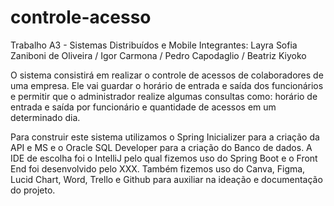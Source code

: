 # controle-acesso
Trabalho A3 - Sistemas Distribuídos e Mobile
Integrantes: Layra Sofia Zaniboni de Oliveira / Igor Carmona / Pedro Capodaglio / Beatriz Kiyoko

O sistema consistirá em realizar o controle de acessos de colaboradores de uma empresa. Ele vai guardar o horário de entrada e saída dos funcionários e permitir que o administrador realize algumas consultas como: horário de entrada e saída por funcionário e quantidade de acessos em um determinado dia.

Para construir este sistema utilizamos o Spring Inicializer para a criação da API e MS e o Oracle SQL Developer para a criação do Banco de dados. A IDE de escolha foi o IntelliJ pelo qual fizemos uso do Spring Boot e o Front End foi desenvolvido pelo XXX. Também fizemos uso do Canva, Figma, Lucid Chart, Word, Trello e Github para auxiliar na ideação e documentação do projeto.
